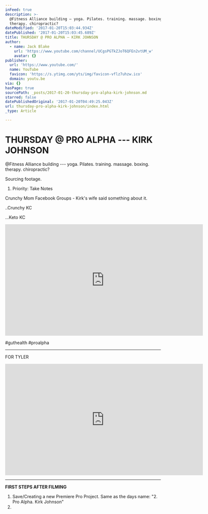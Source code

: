 ```yaml
---
inFeed: true
description: >-
  @Fitness Alliance building — yoga. Pilates. training. massage. boxing.
  therapy. chiropractic?
dateModified: '2017-01-20T15:03:44.934Z'
datePublished: '2017-01-20T15:03:45.689Z'
title: THURSDAY @ PRO ALPHA — KIRK JOHNSON
author:
  - name: Jack Blake
    url: 'https://www.youtube.com/channel/UCgsPGTkZJoT6QFEn2vtUM_w'
    avatar: {}
publisher:
  url: 'https://www.youtube.com/'
  name: YouTube
  favicon: 'https://s.ytimg.com/yts/img/favicon-vflz7uhzw.ico'
  domain: youtu.be
via: {}
hasPage: true
sourcePath: _posts/2017-01-20-thursday-pro-alpha-kirk-johnson.md
starred: false
datePublishedOriginal: '2017-01-20T04:49:25.043Z'
url: thursday-pro-alpha-kirk-johnson/index.html
_type: Article

---
```

# THURSDAY @ PRO ALPHA --- KIRK JOHNSON

@Fitness Alliance building --- yoga. Pilates. training. massage. boxing. therapy. chiropractic?

Sourcing footage.

1. Priority: Take Notes

Crunchy Mom Facebook Groups - Kirk's wife said something about it.

..Crunchy KC

...Keto KC

<iframe src="https://cdn.embedly.com/widgets/media.html?src=https%3A%2F%2Fwww.youtube.com%2Fembed%2FjLk0fD9xJMs%3Ffeature%3Doembed&amp;url=http%3A%2F%2Fwww.youtube.com%2Fwatch%3Fv%3DjLk0fD9xJMs&amp;image=https%3A%2F%2Fi.ytimg.com%2Fvi%2FjLk0fD9xJMs%2Fhqdefault.jpg&amp;key=b7d04c9b404c499eba89ee7072e1c4f7&amp;type=text%2Fhtml&amp;schema=youtube" width="640" height="360" scrolling="no" frameborder="0" allowfullscreen="" style=""></iframe>

\#guthealth \#proalpha

---

FOR TYLER 

<iframe src="https://cdn.embedly.com/widgets/media.html?src=https%3A%2F%2Fwww.youtube.com%2Fembed%2FtFAhq8wvGNY%3Ffeature%3Doembed&amp;url=http%3A%2F%2Fwww.youtube.com%2Fwatch%3Fv%3DtFAhq8wvGNY&amp;image=https%3A%2F%2Fi.ytimg.com%2Fvi%2FtFAhq8wvGNY%2Fhqdefault.jpg&amp;key=b7d04c9b404c499eba89ee7072e1c4f7&amp;type=text%2Fhtml&amp;schema=youtube" width="640" height="360" scrolling="no" frameborder="0" allowfullscreen="" style=""></iframe>

---

**FIRST STEPS AFTER FILMING**

1. Save/Creating a new Premiere Pro Project. Same as the days name: "2\. Pro Alpha. Kirk Johnson"
2.